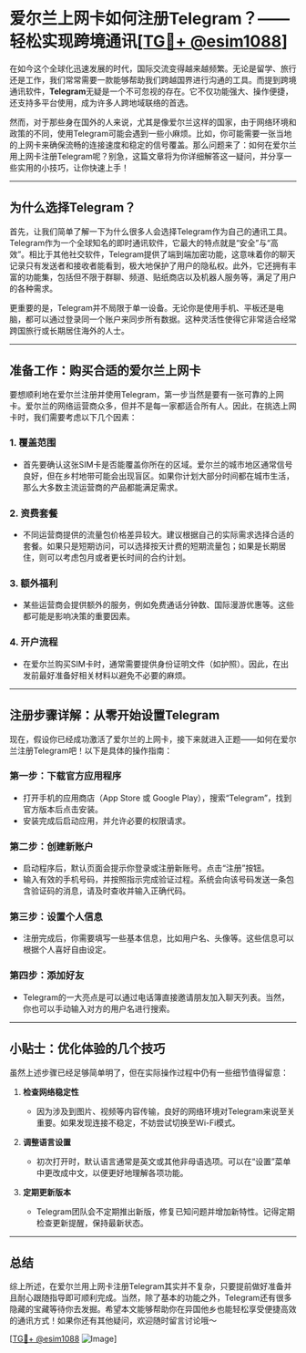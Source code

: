 # 爱尔兰上网卡如何注册Telegram？——轻松实现跨境通讯[[TG💪+ @esim1088](https://t.me/s/esim1088)]

在如今这个全球化迅速发展的时代，国际交流变得越来越频繁。无论是留学、旅行还是工作，我们常常需要一款能够帮助我们跨越国界进行沟通的工具。而提到跨境通讯软件，**Telegram**无疑是一个不可忽视的存在。它不仅功能强大、操作便捷，还支持多平台使用，成为许多人跨地域联络的首选。

然而，对于那些身在国外的人来说，尤其是像爱尔兰这样的国家，由于网络环境和政策的不同，使用Telegram可能会遇到一些小麻烦。比如，你可能需要一张当地的上网卡来确保流畅的连接速度和稳定的信号覆盖。那么问题来了：如何在爱尔兰用上网卡注册Telegram呢？别急，这篇文章将为你详细解答这一疑问，并分享一些实用的小技巧，让你快速上手！

---

## 为什么选择Telegram？

首先，让我们简单了解一下为什么很多人会选择Telegram作为自己的通讯工具。Telegram作为一个全球知名的即时通讯软件，它最大的特点就是“安全”与“高效”。相比于其他社交软件，Telegram提供了端到端加密功能，这意味着你的聊天记录只有发送者和接收者能看到，极大地保护了用户的隐私权。此外，它还拥有丰富的功能集，包括但不限于群聊、频道、贴纸商店以及机器人服务等，满足了用户的各种需求。

更重要的是，Telegram并不局限于单一设备。无论你是使用手机、平板还是电脑，都可以通过登录同一个账户来同步所有数据。这种灵活性使得它非常适合经常跨国旅行或长期居住海外的人士。

---

## 准备工作：购买合适的爱尔兰上网卡

要想顺利地在爱尔兰注册并使用Telegram，第一步当然是要有一张可靠的上网卡。爱尔兰的网络运营商众多，但并不是每一家都适合所有人。因此，在挑选上网卡时，我们需要考虑以下几个因素：

### 1. **覆盖范围**
   - 首先要确认这张SIM卡是否能覆盖你所在的区域。爱尔兰的城市地区通常信号良好，但在乡村地带可能会出现盲区。如果你计划大部分时间都在城市生活，那么大多数主流运营商的产品都能满足需求。
   
### 2. **资费套餐**
   - 不同运营商提供的流量包价格差异较大。建议根据自己的实际需求选择合适的套餐。如果只是短期访问，可以选择按天计费的短期流量包；如果是长期居住，则可以考虑包月或者更长时间的合约计划。

### 3. **额外福利**
   - 某些运营商会提供额外的服务，例如免费通话分钟数、国际漫游优惠等。这些都可能是影响决策的重要因素。

### 4. **开户流程**
   - 在爱尔兰购买SIM卡时，通常需要提供身份证明文件（如护照）。因此，在出发前最好准备好相关材料以避免不必要的麻烦。

---

## 注册步骤详解：从零开始设置Telegram

现在，假设你已经成功激活了爱尔兰的上网卡，接下来就进入正题——如何在爱尔兰注册Telegram吧！以下是具体的操作指南：

### 第一步：下载官方应用程序
   - 打开手机的应用商店（App Store 或 Google Play），搜索“Telegram”，找到官方版本后点击安装。
   - 安装完成后启动应用，并允许必要的权限请求。

### 第二步：创建新账户
   - 启动程序后，默认页面会提示你登录或注册新账号。点击“注册”按钮。
   - 输入有效的手机号码，并按照指示完成验证过程。系统会向该号码发送一条包含验证码的消息，请及时查收并输入正确代码。

### 第三步：设置个人信息
   - 注册完成后，你需要填写一些基本信息，比如用户名、头像等。这些信息可以根据个人喜好自由设定。

### 第四步：添加好友
   - Telegram的一大亮点是可以通过电话簿直接邀请朋友加入聊天列表。当然，你也可以手动输入对方的用户名进行搜索。

---

## 小贴士：优化体验的几个技巧

虽然上述步骤已经足够简单明了，但在实际操作过程中仍有一些细节值得留意：

1. **检查网络稳定性**
   - 因为涉及到图片、视频等内容传输，良好的网络环境对Telegram来说至关重要。如果发现连接不稳定，不妨尝试切换至Wi-Fi模式。

2. **调整语言设置**
   - 初次打开时，默认语言通常是英文或其他非母语选项。可以在“设置”菜单中更改成中文，以便更好地理解各项功能。

3. **定期更新版本**
   - Telegram团队会不定期推出新版，修复已知问题并增加新特性。记得定期检查更新提醒，保持最新状态。

---

## 总结

综上所述，在爱尔兰用上网卡注册Telegram其实并不复杂，只要提前做好准备并且耐心跟随指导即可顺利完成。当然，除了基本的功能之外，Telegram还有很多隐藏的宝藏等待你去发掘。希望本文能够帮助你在异国他乡也能轻松享受便捷高效的通讯方式！如果你还有其他疑问，欢迎随时留言讨论哦～

[[TG💪+ @esim1088](https://t.me/s/esim1088) ![Image](https://i.postimg.cc/4NQfJmqS/Snipaste-2025-05-13-00-14-12.png)]